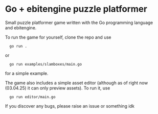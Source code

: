# Go + ebitengine puzzle platformer

Small puzzle platformer game written with the Go programming language and ebitengine.

To run the game for yourself, clone the repo and use

```
  go run .
```

or

```
  go run examples/slamboxes/main.go
```

for a simple example.

The game also includes a simple asset editor (although as of right now (03.04.25) it can only preview assets). To run it, use 

```
  go run editor/main.go
```

If you discover any bugs, please raise an issue or something idk
